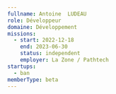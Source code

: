 ```yaml
---
fullname: Antoine  LUDEAU
role: Développeur 
domaine: Développement
missions:
  - start: 2022-12-18
    end: 2023-06-30
    status: independent
    employer: La Zone / Pathtech
startups:
  - ban
memberType: beta
---
```


